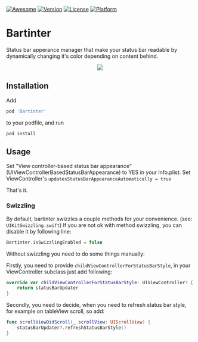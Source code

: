[![Awesome](https://cdn.rawgit.com/sindresorhus/awesome/d7305f38d29fed78fa85652e3a63e154dd8e8829/media/badge.svg)](https://github.com/vsouza/awesome-ios)
[![Version](https://img.shields.io/cocoapods/v/Bartinter.svg?style=flat-square)](http://cocoapods.org/pods/Bartinter)
[![License](https://img.shields.io/cocoapods/l/Bartinter.svg?style=flat-square)](http://cocoapods.org/pods/Bartinter)
[![Platform](https://img.shields.io/cocoapods/p/Bartinter.svg?style=flat-square)](http://cocoapods.org/pods/Bartinter)

# Bartinter
Status bar apperance manager that make your status bar readable by dynamically changing it's color depending on content behind.
<p align="center">
    <img src ="https://raw.githubusercontent.com/MaximKotliar/Bartinter/master/demo.gif" />
</p>

## Installation
Add

```ruby
pod 'Bartinter'
```
to your podfile, and run

```
pod install
```

## Usage

Set "View controller-based status bar appearance" (UIViewControllerBasedStatusBarAppearance) to YES in your Info.plist. 
Set ViewController's `updatesStatusBarAppearanceAutomatically = true`

That's it.

### Swizzling
By default, bartinter swizzles a couple methods for your convenience. (see: `UIKitSwizzling.swift`)
If you are not ok with method swizzling, you can disable it by following line: 
```swift
Bartinter.isSwizzlingEnabled = false
```
Without swizzling you need to do some things manually: 

Firstly, you need to provide `childViewControllerForStatusBarStyle`, in your ViewController subclass just add following: 
```swift
override var childViewControllerForStatusBarStyle: UIViewController? {
    return statusBarUpdater
}
```

Secondly, you need to decide, when you need to refresh status bar style, for example on tableView scroll, so add: 
```swift
func scrollViewDidScroll(_ scrollView: UIScrollView) {
    statusBarUpdater?.refreshStatusBarStyle()
}
```
